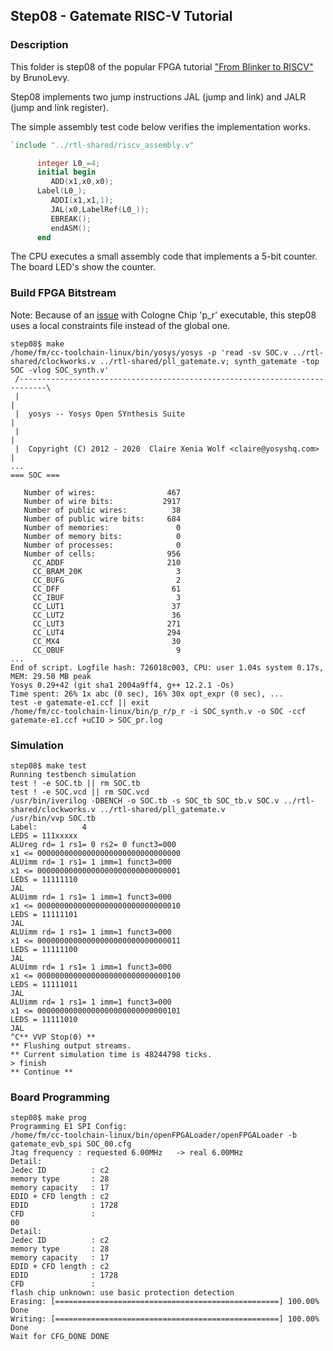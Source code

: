 ## Step08 - Gatemate RISC-V Tutorial

### Description

This folder is step08 of the popular FPGA tutorial ["From Blinker to RISCV"](https://github.com/BrunoLevy/learn-fpga/tree/master/FemtoRV/TUTORIALS/FROM_BLINKER_TO_RISCV) by BrunoLevy.

Step08 implements two jump instructions JAL (jump and link) and JALR (jump and link register).

The simple assembly test code below verifies the implementation works.
```verilog
`include "../rtl-shared/riscv_assembly.v"

      integer L0_=4;
      initial begin
         ADD(x1,x0,x0);
      Label(L0_);
         ADDI(x1,x1,1);
         JAL(x0,LabelRef(L0_));
         EBREAK();
         endASM();
      end
```

The CPU executes a small assembly code that implements a 5-bit counter. The board LED's show the counter.

### Build FPGA Bitstream

Note: Because of an [issue](https://github.com/fm4dd/gatemate-riscv/issues/1) with Cologne Chip 'p_r' executable, this step08 uses a local constraints file instead of the global one.
```
step08$ make
/home/fm/cc-toolchain-linux/bin/yosys/yosys -p 'read -sv SOC.v ../rtl-shared/clockworks.v ../rtl-shared/pll_gatemate.v; synth_gatemate -top SOC -vlog SOC_synth.v'
 /----------------------------------------------------------------------------\
 |                                                                            |
 |  yosys -- Yosys Open SYnthesis Suite                                       |
 |                                                                            |
 |  Copyright (C) 2012 - 2020  Claire Xenia Wolf <claire@yosyshq.com>         |
...
=== SOC ===

   Number of wires:                467
   Number of wire bits:           2917
   Number of public wires:          38
   Number of public wire bits:     684
   Number of memories:               0
   Number of memory bits:            0
   Number of processes:              0
   Number of cells:                956
     CC_ADDF                       210
     CC_BRAM_20K                     3
     CC_BUFG                         2
     CC_DFF                         61
     CC_IBUF                         3
     CC_LUT1                        37
     CC_LUT2                        36
     CC_LUT3                       271
     CC_LUT4                       294
     CC_MX4                         30
     CC_OBUF                         9
...
End of script. Logfile hash: 726018c003, CPU: user 1.04s system 0.17s, MEM: 29.50 MB peak
Yosys 0.29+42 (git sha1 2004a9ff4, g++ 12.2.1 -Os)
Time spent: 26% 1x abc (0 sec), 16% 30x opt_expr (0 sec), ...
test -e gatemate-e1.ccf || exit
/home/fm/cc-toolchain-linux/bin/p_r/p_r -i SOC_synth.v -o SOC -ccf gatemate-e1.ccf +uCIO > SOC_pr.log
```
### Simulation
```
step08$ make test
Running testbench simulation
test ! -e SOC.tb || rm SOC.tb
test ! -e SOC.vcd || rm SOC.vcd
/usr/bin/iverilog -DBENCH -o SOC.tb -s SOC_tb SOC_tb.v SOC.v ../rtl-shared/clockworks.v ../rtl-shared/pll_gatemate.v
/usr/bin/vvp SOC.tb
Label:          4
LEDS = 111xxxxx
ALUreg rd= 1 rs1= 0 rs2= 0 funct3=000
x1 <= 00000000000000000000000000000000
ALUimm rd= 1 rs1= 1 imm=1 funct3=000
x1 <= 00000000000000000000000000000001
LEDS = 11111110
JAL
ALUimm rd= 1 rs1= 1 imm=1 funct3=000
x1 <= 00000000000000000000000000000010
LEDS = 11111101
JAL
ALUimm rd= 1 rs1= 1 imm=1 funct3=000
x1 <= 00000000000000000000000000000011
LEDS = 11111100
JAL
ALUimm rd= 1 rs1= 1 imm=1 funct3=000
x1 <= 00000000000000000000000000000100
LEDS = 11111011
JAL
ALUimm rd= 1 rs1= 1 imm=1 funct3=000
x1 <= 00000000000000000000000000000101
LEDS = 11111010
JAL
^C** VVP Stop(0) **
** Flushing output streams.
** Current simulation time is 48244798 ticks.
> finish
** Continue **
```

### Board Programming
```
step08$ make prog
Programming E1 SPI Config:
/home/fm/cc-toolchain-linux/bin/openFPGALoader/openFPGALoader -b gatemate_evb_spi SOC_00.cfg
Jtag frequency : requested 6.00MHz   -> real 6.00MHz
Detail:
Jedec ID          : c2
memory type       : 28
memory capacity   : 17
EDID + CFD length : c2
EDID              : 1728
CFD               :
00
Detail:
Jedec ID          : c2
memory type       : 28
memory capacity   : 17
EDID + CFD length : c2
EDID              : 1728
CFD               :
flash chip unknown: use basic protection detection
Erasing: [==================================================] 100.00%
Done
Writing: [==================================================] 100.00%
Done
Wait for CFG_DONE DONE
```